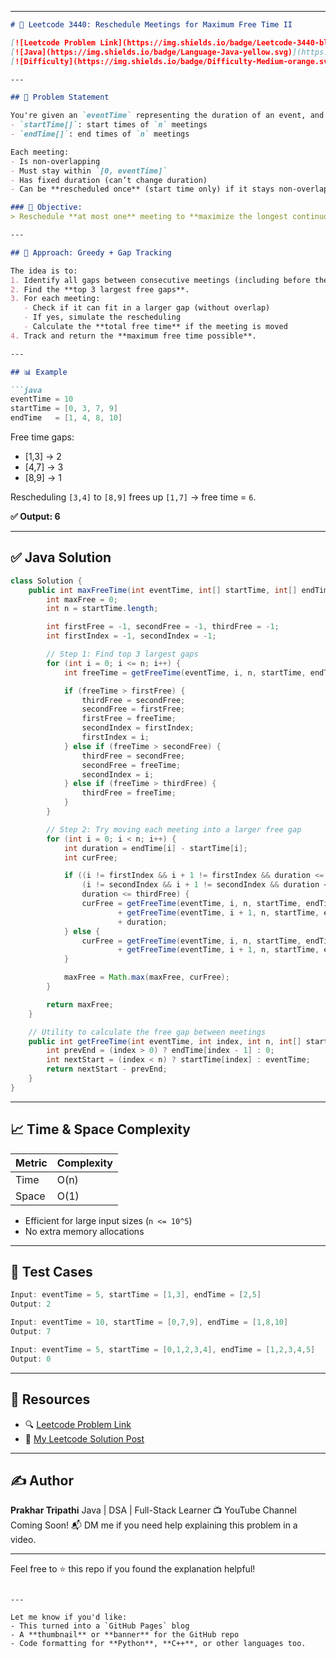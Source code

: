 

---

````markdown
# 🧠 Leetcode 3440: Reschedule Meetings for Maximum Free Time II

[![Leetcode Problem Link](https://img.shields.io/badge/Leetcode-3440-blue)](https://leetcode.com/problems/reschedule-meetings-for-maximum-free-time-ii/)
[![Java](https://img.shields.io/badge/Language-Java-yellow.svg)](https://www.java.com)
[![Difficulty](https://img.shields.io/badge/Difficulty-Medium-orange.svg)]()

---

## 📘 Problem Statement

You're given an `eventTime` representing the duration of an event, and two arrays:
- `startTime[]`: start times of `n` meetings
- `endTime[]`: end times of `n` meetings

Each meeting:
- Is non-overlapping
- Must stay within `[0, eventTime]`
- Has fixed duration (can’t change duration)
- Can be **rescheduled once** (start time only) if it stays non-overlapping

### 🎯 Objective:
> Reschedule **at most one** meeting to **maximize the longest continuous free time block** within the event.

---

## 🧠 Approach: Greedy + Gap Tracking

The idea is to:
1. Identify all gaps between consecutive meetings (including before the first and after the last).
2. Find the **top 3 largest free gaps**.
3. For each meeting:
   - Check if it can fit in a larger gap (without overlap)
   - If yes, simulate the rescheduling
   - Calculate the **total free time** if the meeting is moved
4. Track and return the **maximum free time possible**.

---

## 📊 Example

```java
eventTime = 10
startTime = [0, 3, 7, 9]
endTime   = [1, 4, 8, 10]
````

Free time gaps:

* \[1,3] → 2
* \[4,7] → 3
* \[8,9] → 1

Rescheduling `[3,4]` to `[8,9]` frees up `[1,7]` → free time = `6`.

**✅ Output: 6**

---

## ✅ Java Solution

```java
class Solution {
    public int maxFreeTime(int eventTime, int[] startTime, int[] endTime) {
        int maxFree = 0;
        int n = startTime.length;

        int firstFree = -1, secondFree = -1, thirdFree = -1;
        int firstIndex = -1, secondIndex = -1;

        // Step 1: Find top 3 largest gaps
        for (int i = 0; i <= n; i++) {
            int freeTime = getFreeTime(eventTime, i, n, startTime, endTime);

            if (freeTime > firstFree) {
                thirdFree = secondFree;
                secondFree = firstFree;
                firstFree = freeTime;
                secondIndex = firstIndex;
                firstIndex = i;
            } else if (freeTime > secondFree) {
                thirdFree = secondFree;
                secondFree = freeTime;
                secondIndex = i;
            } else if (freeTime > thirdFree) {
                thirdFree = freeTime;
            }
        }

        // Step 2: Try moving each meeting into a larger free gap
        for (int i = 0; i < n; i++) {
            int duration = endTime[i] - startTime[i];
            int curFree;

            if ((i != firstIndex && i + 1 != firstIndex && duration <= firstFree) ||
                (i != secondIndex && i + 1 != secondIndex && duration <= secondFree) ||
                duration <= thirdFree) {
                curFree = getFreeTime(eventTime, i, n, startTime, endTime)
                        + getFreeTime(eventTime, i + 1, n, startTime, endTime)
                        + duration;
            } else {
                curFree = getFreeTime(eventTime, i, n, startTime, endTime)
                        + getFreeTime(eventTime, i + 1, n, startTime, endTime);
            }

            maxFree = Math.max(maxFree, curFree);
        }

        return maxFree;
    }

    // Utility to calculate the free gap between meetings
    public int getFreeTime(int eventTime, int index, int n, int[] startTime, int[] endTime) {
        int prevEnd = (index > 0) ? endTime[index - 1] : 0;
        int nextStart = (index < n) ? startTime[index] : eventTime;
        return nextStart - prevEnd;
    }
}
```

---

## 📈 Time & Space Complexity

| Metric | Complexity |
| ------ | ---------- |
| Time   | O(n)       |
| Space  | O(1)       |

* Efficient for large input sizes (`n <= 10^5`)
* No extra memory allocations

---

## 🧪 Test Cases

```java
Input: eventTime = 5, startTime = [1,3], endTime = [2,5]
Output: 2

Input: eventTime = 10, startTime = [0,7,9], endTime = [1,8,10]
Output: 7

Input: eventTime = 5, startTime = [0,1,2,3,4], endTime = [1,2,3,4,5]
Output: 0
```

---

## 🔗 Resources

* 🔍 [Leetcode Problem Link](https://leetcode.com/problems/reschedule-meetings-for-maximum-free-time-ii/)
* 🧠 [My Leetcode Solution Post](https://leetcode.com/problems/reschedule-meetings-for-maximum-free-time-ii/solutions/6941743/max-free-time-after-rescheduling-one-mee-ig4h/)

---

## ✍️ Author

**Prakhar Tripathi**
Java | DSA | Full-Stack Learner
📺 YouTube Channel Coming Soon!
📬 DM me if you need help explaining this problem in a video.

---

Feel free to ⭐️ this repo if you found the explanation helpful!

```

---

Let me know if you'd like:
- This turned into a `GitHub Pages` blog
- A **thumbnail** or **banner** for the GitHub repo
- Code formatting for **Python**, **C++**, or other languages too.
```
